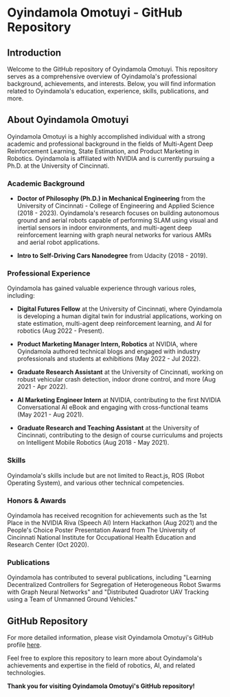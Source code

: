 # Oyindamola Omotuyi - GitHub Repository

## Introduction

Welcome to the GitHub repository of Oyindamola Omotuyi. This repository serves as a comprehensive overview of Oyindamola's professional background, achievements, and interests. Below, you will find information related to Oyindamola's education, experience, skills, publications, and more.

## About Oyindamola Omotuyi

Oyindamola Omotuyi is a highly accomplished individual with a strong academic and professional background in the fields of Multi-Agent Deep Reinforcement Learning, State Estimation, and Product Marketing in Robotics. Oyindamola is affiliated with NVIDIA and is currently pursuing a Ph.D. at the University of Cincinnati.

### Academic Background

- **Doctor of Philosophy (Ph.D.) in Mechanical Engineering** from the University of Cincinnati - College of Engineering and Applied Science (2018 - 2023). Oyindamola's research focuses on building autonomous ground and aerial robots capable of performing SLAM using visual and inertial sensors in indoor environments, and multi-agent deep reinforcement learning with graph neural networks for various AMRs and aerial robot applications.

- **Intro to Self-Driving Cars Nanodegree** from Udacity (2018 - 2019).

### Professional Experience

Oyindamola has gained valuable experience through various roles, including:

- **Digital Futures Fellow** at the University of Cincinnati, where Oyindamola is developing a human digital twin for industrial applications, working on state estimation, multi-agent deep reinforcement learning, and AI for robotics (Aug 2022 - Present).

- **Product Marketing Manager Intern, Robotics** at NVIDIA, where Oyindamola authored technical blogs and engaged with industry professionals and students at exhibitions (May 2022 - Jul 2022).

- **Graduate Research Assistant** at the University of Cincinnati, working on robust vehicular crash detection, indoor drone control, and more (Aug 2021 - Apr 2022).

- **AI Marketing Engineer Intern** at NVIDIA, contributing to the first NVIDIA Conversational AI eBook and engaging with cross-functional teams (May 2021 - Aug 2021).

- **Graduate Research and Teaching Assistant** at the University of Cincinnati, contributing to the design of course curriculums and projects on Intelligent Mobile Robotics (Aug 2018 - May 2021).

### Skills

Oyindamola's skills include but are not limited to React.js, ROS (Robot Operating System), and various other technical competencies.

### Honors & Awards

Oyindamola has received recognition for achievements such as the 1st Place in the NVIDIA Riva (Speech AI) Intern Hackathon (Aug 2021) and the People's Choice Poster Presentation Award from The University of Cincinnati National Institute for Occupational Health Education and Research Center (Oct 2020).

### Publications

Oyindamola has contributed to several publications, including "Learning Decentralized Controllers for Segregation of Heterogeneous Robot Swarms with Graph Neural Networks" and "Distributed Quadrotor UAV Tracking using a Team of Unmanned Ground Vehicles."

## GitHub Repository

For more detailed information, please visit Oyindamola Omotuyi's GitHub profile [here](https://ooyindamola.github.io).

Feel free to explore this repository to learn more about Oyindamola's achievements and expertise in the field of robotics, AI, and related technologies.

**Thank you for visiting Oyindamola Omotuyi's GitHub repository!**
